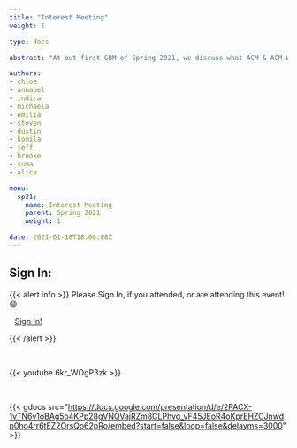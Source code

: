 ```yaml
---
title: "Interest Meeting"
weight: 1

type: docs

abstract: "At out first GBM of Spring 2021, we discuss what ACM & ACM-W at UCF is and how we will be operating with the ongoing pandemic. We also discuss the future of the club, re-introduce leadership for this academic year, and provide details on all of our committees. We also introduce you to our newest SIG: SIGACT!"

authors:
- chloe
- annabel
- indira
- michaela
- emilia
- steven
- dustin
- komila
- jeff
- brooke
- suma
- alice

menu:
  sp21:
    name: Interest Meeting
    parent: Spring 2021
    weight: 1

date: 2021-01-18T18:00:00Z
---
```

## Sign In:

{{< alert info >}}
Please Sign In, if you attended, or are attending this event! :smile:

<a class="btn btn-light btn-lg" href="https://ucfacmw.org/sign-in" role="button">
<i class="fas fa-file-alt" style="padding-right: 10px;"></i>  Sign In!</a>

{{< /alert >}}

<br>

{{< youtube 6kr_WOgP3zk >}}

<br>

{{< gdocs src="https://docs.google.com/presentation/d/e/2PACX-1vTN6v1oBAg5o4KPp28gVNQVajRZm8CLPhvq_vF45JEoR4oKprEHZCJnwdp0ho4rr6tEZ2OrsQo62pRo/embed?start=false&loop=false&delayms=3000" >}}